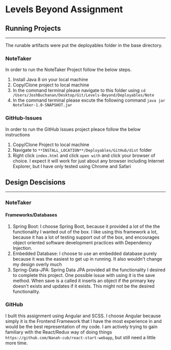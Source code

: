 # Levels Beyond Assignment

## Running Projects 
---
The runable artifacts were put the deployables folder in the base directory.

### NoteTaker
In order to run the NoteTaker Project follow the below steps.
1. Install Java 8 on your local machine
2. Copy/Clone project to local machine 
3. In the command terminal please navigate to this folder using `cd /Users/JoshBuchanan/Desktop/Git/Levels-Beyond/Deployables/Note`
4. In the command terminal please excute the following command
  `java jar NoteTaker-1.0-SNAPSHOT.jar`
  
### GitHub-Issues
In order to run the GitHub Issues project pleace follow the below instructions
1. Copy/Clone Project to local machine
2. Navigate to `**INSTALL_LOCATION**/Deployables/GitHub/dist` folder
3. Right click `index.html` and click `open with` and click your browser of choice. I expect it will work for just about any browser including Internet Explorer, but I have only tested using Chrome and Safari

## Design Descisions 
---
### NoteTaker
#### Frameworks/Databases
1. Spring Boot: I choose Spring Boot, because it provided a lot of the the functionality I wanted out of the box. I like using this framework a lot, because it has a lot of testing support out of the box, and encourages object oriented software development practices with Dependency Injection. 
2. Embedded Database: I choose to use an embedded database purely because it was the easiest to get up in running. It also wouldn't change my design overly much
3. Spring-Data-JPA: Spring Data JPA provided all the functionality I desired to complete this project. One possible issue with using it is the save method. When save is a called it inserts an object if the primary key doesn't exists and updates if it exists. This might not be the desired functionality.

### GitHub
I built this assignment using Angular and SCSS. I choose Angular because simply it is the Frontend Framework that I have the most experience in and would be the best representation of my code. I am actively trying to gain familiary with the React/Redux way of doing things `https://github.com/Nanah-cub/react-start-webapp`, but still need a little more time. 

